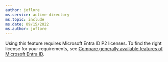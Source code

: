 ```yaml
---
author: joflore
ms.service: active-directory
ms.topic: include
ms.date: 09/15/2022
ms.author: joflore
---
```


Using this feature requires Microsoft Entra ID P2 licenses. To find the right license for your requirements, see [Compare generally available features of Microsoft Entra ID](https://www.microsoft.com/security/business/identity-access-management/azure-ad-pricing).
